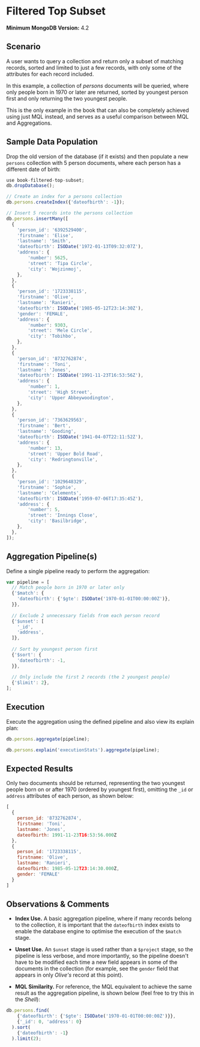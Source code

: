# Filtered Top Subset

__Minimum MongoDB Version:__ 4.2


## Scenario

A user wants to query a collection and return only a subset of matching records, sorted and limited to just a few records, with only some of the attributes for each record included.

In this example, a collection of _persons_ documents will be queried, where only people born in 1970 or later are returned, sorted by youngest person first and only returning the two youngest people. 

This is the only example in the book that can also be completely achieved using just MQL instead, and serves as a useful comparison between MQL and Aggregations. 


## Sample Data Population

Drop the old version of the database (if it exists) and then populate a new `persons` collection with 5 person documents, where each person has a different date of birth:

```javascript
use book-filtered-top-subset;
db.dropDatabase();

// Create an index for a persons collection
db.persons.createIndex({'dateofbirth': -1});

// Insert 5 records into the persons collection
db.persons.insertMany([
  {
    'person_id': '6392529400',
    'firstname': 'Elise',
    'lastname': 'Smith',
    'dateofbirth': ISODate('1972-01-13T09:32:07Z'),
    'address': { 
        'number': 5625,
        'street': 'Tipa Circle',
        'city': 'Wojzinmoj',
    },
  },
  {
    'person_id': '1723338115',
    'firstname': 'Olive',
    'lastname': 'Ranieri',
    'dateofbirth': ISODate('1985-05-12T23:14:30Z'),    
    'gender': 'FEMALE',
    'address': {
        'number': 9303,
        'street': 'Mele Circle',
        'city': 'Tobihbo',
    },
  },
  {
    'person_id': '8732762874',
    'firstname': 'Toni',
    'lastname': 'Jones',
    'dateofbirth': ISODate('1991-11-23T16:53:56Z'),    
    'address': {
        'number': 1,
        'street': 'High Street',
        'city': 'Upper Abbeywoodington',
    },
  },
  {
    'person_id': '7363629563',
    'firstname': 'Bert',
    'lastname': 'Gooding',
    'dateofbirth': ISODate('1941-04-07T22:11:52Z'),    
    'address': {
        'number': 13,
        'street': 'Upper Bold Road',
        'city': 'Redringtonville',
    },
  },
  {
    'person_id': '1029648329',
    'firstname': 'Sophie',
    'lastname': 'Celements',
    'dateofbirth': ISODate('1959-07-06T17:35:45Z'),    
    'address': {
        'number': 5,
        'street': 'Innings Close',
        'city': 'Basilbridge',
    },
  },
]);
```


## Aggregation Pipeline(s)

Define a single pipeline ready to perform the aggregation:

```javascript
var pipeline = [
  // Match people born in 1970 or later only
  {'$match': {
    'dateofbirth': {'$gte': ISODate('1970-01-01T00:00:00Z')},
  }},
    
  // Exclude 2 unnecessary fields from each person record
  {'$unset': [
    '_id',
    'address',
  ]},    
    
  // Sort by youngest person first
  {'$sort': {
    'dateofbirth': -1,
  }},      
    
  // Only include the first 2 records (the 2 youngest people)
  {'$limit': 2},  
];
```


## Execution

Execute the aggregation using the defined pipeline and also view its explain plan:

```javascript
db.persons.aggregate(pipeline);
```

```javascript
db.persons.explain('executionStats').aggregate(pipeline);
```


## Expected Results

Only two documents should be returned, representing the two youngest people born on or after 1970 (ordered by youngest first), omitting the `_id` or `address` attributes of each person, as shown below:

```javascript
[
  {
    person_id: '8732762874',
    firstname: 'Toni',
    lastname: 'Jones',
    dateofbirth: 1991-11-23T16:53:56.000Z
  },
  {
    person_id: '1723338115',
    firstname: 'Olive',
    lastname: 'Ranieri',
    dateofbirth: 1985-05-12T23:14:30.000Z,
    gender: 'FEMALE'
  }
]
```


## Observations & Comments

 * __Index Use.__ A basic aggregation pipeline, where if many records belong to the collection, it is important that the `dateofbirth` index exists to enable the database engine to optimise the execution of the `$match` stage.
 
 * __Unset Use.__ An `$unset` stage is used rather than a `$project` stage, so the pipeline is less verbose, and more importantly, so the pipeline doesn't have to be modified each time a new field appears in some of the documents in the collection (for example, see the `gender` field that appears in only _Olive's_ record at this point).
 
 * __MQL Similarity.__ For reference, the MQL equivalent to achieve the same result as the aggregation pipeline, is shown below (feel free to try this in the _Shell_):

```javascript
db.persons.find(
    {'dateofbirth': {'$gte': ISODate('1970-01-01T00:00:00Z')}},
    {'_id': 0, 'address': 0}
  ).sort(
    {'dateofbirth': -1}
  ).limit(2);
```


